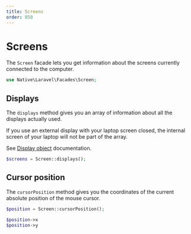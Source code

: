 ```yaml
---
title: Screens
order: 850
---
```

# Screens

The `Screen` facade lets you get information about the screens currently connected to the computer.

```php
use Native\Laravel\Facades\Screen;
```

## Displays

The `displays` method gives you an array of information about all the displays actually used. 

If you use an external display with your laptop screen closed, the internal screen of your laptop will not be part of the array.

See [Display object](https://www.electronjs.org/docs/latest/api/structures/display) documentation.

```php
$screens = Screen::displays();
```

## Cursor position

The `cursorPosition` method gives you the coordinates of the current absolute position of the mouse cursor.

```php
$position = Screen::cursorPosition();

$position->x
$position->y
```
